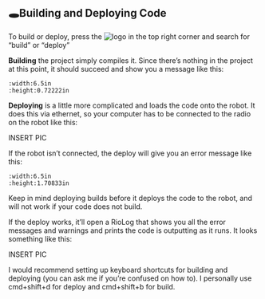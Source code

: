 ## 🕳️Building and Deploying Code

To build or deploy, press the ![logo](images/image5.png) in the top right corner and search for “build” or “deploy”

**Building** the project simply compiles it. Since there’s nothing in
the project at this point, it should succeed and show you a message like
this:

```{image} media/image16.png 
:width:6.5in
:height:0.72222in
```

**Deploying** is a little more complicated and loads the code onto the
robot. It does this via ethernet, so your computer has to be connected
to the radio on the robot like this:

INSERT PIC

If the robot isn’t connected, the deploy will give you an error message
like this:

```{image} media/image13.png 
:width:6.5in
:height:1.70833in
```

Keep in mind deploying builds before it deploys the code to the robot,
and will not work if your code does not build.

If the deploy works, it’ll open a RioLog that shows you all the error
messages and warnings and prints the code is outputting as it runs. It
looks something like this:

INSERT PIC

I would recommend setting up keyboard shortcuts for building and
deploying (you can ask me if you’re confused on how to). I personally
use cmd+shift+d for deploy and cmd+shift+b for build.